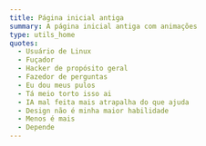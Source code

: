 ```yaml
---
title: Página inicial antiga
summary: A página inicial antiga com animações
type: utils_home
quotes:
  - Usuário de Linux
  - Fuçador
  - Hacker de propósito geral
  - Fazedor de perguntas
  - Eu dou meus pulos
  - Tá meio torto isso ai
  - IA mal feita mais atrapalha do que ajuda
  - Design não é minha maior habilidade
  - Menos é mais
  - Depende
---
```

